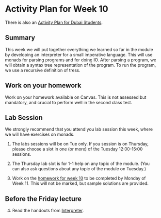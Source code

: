 # Activity Plan for Week 10

There is also an [Activity Plan for Dubai Students](./activity-plan-week10-dubai.md).

## Summary

This week we will put together everything we learned so far in the module by developing an interpreter for a small imperative language. This will use monads for parsing programs and for doing IO. After parsing a program, we will obtain a syntax tree representation of the program. To run the program, we use a recursive definition of tress.

## Work on your homework

Work on your homework available on Canvas. This is not assessed but mandatory, and crucial to perform well in the second class test.

## Lab Session

We strongly recommend that you attend you lab session this week, where we will have exercises on monads.

 1. The labs sessions will be on Tue only. If you session is on Thursday, please choose a slot in one (or more) of the Tuesday 12:00-15:00 sessions.

 2. The Thursday lab slot is for 1-1 help on any topic of the module. (You can also ask questions about any topic of the module on Tuesday.)

 3. Work on the [homework for week 10](/files/ProblemSheets/ProblemSheet-Week10.md) to be completed by Monday of Week 11. This will not be marked, but sample solutions are provided.

## Before the Friday lecture

 4. Read the handouts from [Interpreter](/files/LectureNotes/Sections/interpreter/README.md).

